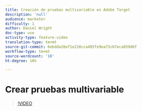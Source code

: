 ```yaml
---
title: Creación de pruebas multivariable en Adobe Target
description: 'null'
audience: marketer
difficulty: 1
author: Daniel Wright
doc-type: use
activity-type: feature-video
translation-type: tm+mt
source-git-commit: 6ebdda26ef1e210cca495fe9ea73c67eca039d6f
workflow-type: tm+mt
source-wordcount: '10'
ht-degree: 10%

---
```



# Crear pruebas multivariable

>[!VIDEO](https://video.tv.adobe.com/v/17395/?quality=12)